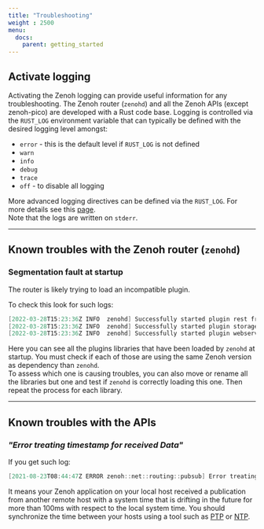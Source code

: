 ```yaml
---
title: "Troubleshooting"
weight : 2500
menu:
  docs:
    parent: getting_started
---
```


## Activate logging

Activating the Zenoh logging can provide useful information for any troubleshooting. The Zenoh router (`zenohd`) and all the Zenoh APIs (except zenoh-pico) are developed with a Rust code base. Logging is controlled via the `RUST_LOG` environment variable that can typically be defined with the desired logging level amongst:
 - `error` - this is the default level if `RUST_LOG` is not defined
 - `warn`
 - `info`
 - `debug`
 - `trace`
 - `off` - to disable all logging

More advanced logging directives can be defined via the `RUST_LOG`. For more details see this [page](https://docs.rs/env_logger/latest/env_logger/#enabling-logging).  
Note that the logs are written on `stderr`.

------
## Known troubles with the Zenoh router (`zenohd`)

### Segmentation fault at startup

The router is likely trying to load an incompatible plugin.

To check this look for such logs:
```C#
[2022-03-28T15:23:36Z INFO  zenohd] Successfully started plugin rest from "/Users/test/.zenoh/lib/libzplugin_rest.dylib"
[2022-03-28T15:23:36Z INFO  zenohd] Successfully started plugin storage_manager from "/Users/test/.zenoh/lib/libzplugin_storage_manager.dylib"
[2022-03-28T15:23:36Z INFO  zenohd] Successfully started plugin webserver from "/Users/test/.zenoh/lib/libzplugin_webserver.dylib"
```
Here you can see all the plugins libraries that have been loaded by `zenohd` at startup. You must check if each of those are using the same Zenoh version as dependency than `zenohd`.  
To assess which one is causing troubles, you can also move or rename all the libraries but one and test if `zenohd` is correctly loading this one. Then repeat the process for each library.


------
## Known troubles with the APIs

### _"Error treating timestamp for received Data"_

If you get such log:
```C#
[2021-08-23T08:44:47Z ERROR zenoh::net::routing::pubsub] Error treating timestamp for received Data (incoming timestamp from E74B6FF3D82D49BEA11B8F1BD0AC4C7A exceeding delta 100ms is rejected: 2021-08-23T08:44:47.299498897Z vs. now: 2021-08-23T08:44:47.069513846Z): drop it!
```

It means your Zenoh application on your local host received a publication from another remote host with a system time that is drifting in the future for more than 100ms with respect to the local system time. You should synchronize the time between your hosts using a tool such as [PTP](http://linuxptp.sourceforge.net/) or [NTP](http://www.ntp.org/).
